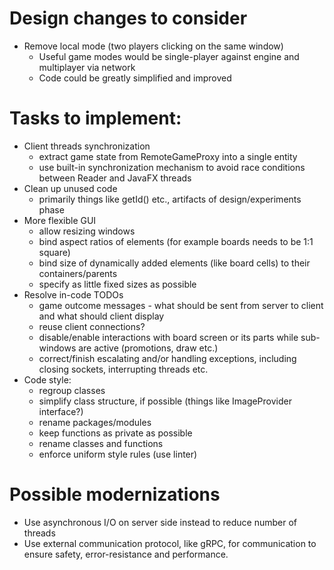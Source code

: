 # Design changes to consider

* Remove local mode (two players clicking on the same window)
  - Useful game modes would be single-player against engine and multiplayer via network
  - Code could be greatly simplified and improved

# Tasks to implement:

* Client threads synchronization
  - extract game state from RemoteGameProxy into a single entity
  - use built-in synchronization mechanism to avoid race conditions between Reader and JavaFX threads
* Clean up unused code
  - primarily things like getId() etc., artifacts of design/experiments phase
* More flexible GUI
  - allow resizing windows
  - bind aspect ratios of elements (for example boards needs to be 1:1 square)
  - bind size of dynamically added elements (like board cells) to their containers/parents
  - specify as little fixed sizes as possible
* Resolve in-code TODOs
  - game outcome messages - what should be sent from server to client and what should client display
  - reuse client connections?
  - disable/enable interactions with board screen or its parts while sub-windows are active (promotions, draw etc.)
  - correct/finish escalating and/or handling exceptions, including closing sockets, interrupting threads etc.
* Code style:
  - regroup classes
  - simplify class structure, if possible (things like ImageProvider interface?)
  - rename packages/modules
  - keep functions as private as possible
  - rename classes and functions
  - enforce uniform style rules (use linter)

# Possible modernizations

* Use asynchronous I/O on server side instead to reduce number of threads
* Use external communication protocol, like gRPC, for communication to ensure safety,
error-resistance and performance.

